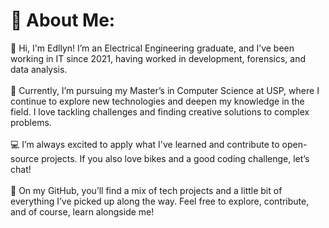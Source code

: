 # 💫 About Me:
👋 Hi, I'm Edllyn! I’m an Electrical Engineering graduate, and I’ve been working in IT since 2021, having worked in development, forensics, and data analysis.<br><br>🚀 Currently, I’m pursuing my Master’s in Computer Science at USP, where I continue to explore new technologies and deepen my knowledge in the field. I love tackling challenges and finding creative solutions to complex problems.<br><br>💻 I’m always excited to apply what I've learned and contribute to open-source projects. If you also love bikes and a good coding challenge, let’s chat!<br><br>🔧 On my GitHub, you’ll find a mix of tech projects and a little bit of everything I’ve picked up along the way. Feel free to explore, contribute, and of course, learn alongside me!

<!-- Proudly created with GPRM ( https://gprm.itsvg.in ) -->
